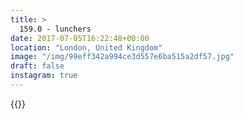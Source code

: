 ```yaml
---
title: >
  159.0 - lunchers
date: 2017-07-05T16:22:48+00:00
location: "London, United Kingdom"
image: "/img/99eff342a994ce3d557e6ba515a2df57.jpg"
draft: false
instagram: true
---
```


{{<photo src="/img/99eff342a994ce3d557e6ba515a2df57.jpg">}}
